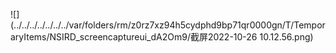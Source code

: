 ![](../../../../../../../var/folders/rm/z0rz7xz94h5cydphd9bp71qr0000gn/T/TemporaryItems/NSIRD_screencaptureui_dA2Om9/截屏2022-10-26 10.12.56.png)
